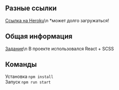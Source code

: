 ## Разные ссылки

<a href="https://oxem-calculator.herokuapp.com/">Ссылка на Heroku</a>\n 
*может долго загружаться!

## Общая информация

<a href="https://doc.clickup.com/2659433/p/h/2h539-67321/1cdca9cd67897c8">Задание</a>\n 
В проекте использовался React + SCSS


## Команды

Установка `npm install`  
Запуск `npm run start`
